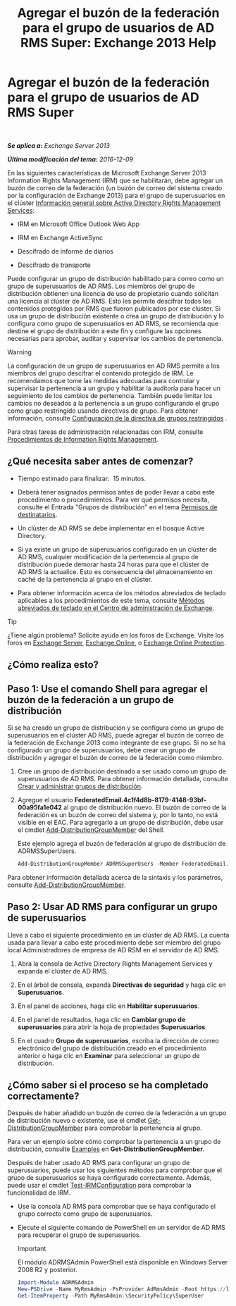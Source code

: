 ﻿---
title: 'Agregar el buzón de la federación para el grupo de usuarios de AD RMS Super: Exchange 2013 Help'
TOCTitle: Agregar el buzón de la federación para el grupo de usuarios de AD RMS Super
ms:assetid: 44618df9-54f0-4474-a450-dcba48a02901
ms:mtpsurl: https://technet.microsoft.com/es-es/library/Ee424431(v=EXCHG.150)
ms:contentKeyID: 49895598
ms.date: 04/23/2018
mtps_version: v=EXCHG.150
ms.translationtype: HT
---

# Agregar el buzón de la federación para el grupo de usuarios de AD RMS Super

 

_**Se aplica a:** Exchange Server 2013_

_**Última modificación del tema:** 2016-12-09_

En las siguientes características de Microsoft Exchange Server 2013 Information Rights Management (IRM) que se habilitarán, debe agregar un buzón de correo de la federación (un buzón de correo del sistema creado por la configuración de Exchange 2013) para el grupo de superusuarios en el clúster [Información general sobre Active Directory Rights Management Services](https://technet.microsoft.com/es-es/library/hh831364.aspx):

  - IRM en Microsoft Office Outlook Web App

  - IRM en Exchange ActiveSync

  - Descifrado de informe de diarios

  - Descifrado de transporte

Puede configurar un grupo de distribución habilitado para correo como un grupo de superusuarios de AD RMS. Los miembros del grupo de distribución obtienen una licencia de uso de propietario cuando solicitan una licencia al clúster de AD RMS. Esto les permite descifrar todos los contenidos protegidos por RMS que fueron publicados por ese clúster. Si usa un grupo de distribución existente o crea un grupo de distribución y lo configura como grupo de superusuarios en AD RMS, se recomienda que destine el grupo de distribución a este fin y configure las opciones necesarias para aprobar, auditar y supervisar los cambios de pertenencia.


> [!WARNING]
> La configuración de un grupo de superusuarios en AD RMS permite a los miembros del grupo descifrar el contenido protegido de IRM. Le recomendamos que tome las medidas adecuadas para controlar y supervisar la pertenencia a un grupo y habilitar la auditoría para hacer un seguimiento de los cambios de pertenencia. También puede limitar los cambios no deseados a la pertenencia a un grupo configurando el grupo como grupo restringido usando directivas de grupo. Para obtener información, consulte <A href="https://technet.microsoft.com/es-es/library/cc756802(v=ws.10).aspx">Configuración de la directiva de grupos restringidos</A> .



Para otras tareas de administración relacionadas con IRM, consulte [Procedimientos de Information Rights Management](information-rights-management-procedures-exchange-2013-help.md).

## ¿Qué necesita saber antes de comenzar?

  - Tiempo estimado para finalizar:  15 minutos.

  - Deberá tener asignados permisos antes de poder llevar a cabo este procedimiento o procedimientos. Para ver qué permisos necesita, consulte el Entrada "Grupos de distribución" en el tema [Permisos de destinatarios](recipients-permissions-exchange-2013-help.md).

  - Un clúster de AD RMS se debe implementar en el bosque Active Directory.

  - Si ya existe un grupo de superusuarios configurado en un clúster de AD RMS, cualquier modificación de la pertenencia al grupo de distribución puede demorar hasta 24 horas para que el clúster de AD RMS la actualice. Esto es consecuencia del almacenamiento en caché de la pertenencia al grupo en el clúster.

  - Para obtener información acerca de los métodos abreviados de teclado aplicables a los procedimientos de este tema, consulte [Métodos abreviados de teclado en el Centro de administración de Exchange](keyboard-shortcuts-in-the-exchange-admin-center-exchange-online-protection-help.md).


> [!TIP]
> ¿Tiene algún problema? Solicite ayuda en los foros de Exchange. Visite los foros en <A href="https://go.microsoft.com/fwlink/p/?linkid=60612">Exchange Server</A>, <A href="https://go.microsoft.com/fwlink/p/?linkid=267542">Exchange Online</A>, o <A href="https://go.microsoft.com/fwlink/p/?linkid=285351">Exchange Online Protection</A>.



## ¿Cómo realiza esto?

## Paso 1: Use el comando Shell para agregar el buzón de la federación a un grupo de distribución

Si se ha creado un grupo de distribución y se configura como un grupo de superusuarios en el clúster AD RMS, puede agregar el buzón de correo de la federación de Exchange 2013 como integrante de ese grupo. Si no se ha configurado un grupo de superusuarios, debe crear un grupo de distribución y agregar el buzón de correo de la federación como miembro.

1.  Cree un grupo de distribución destinado a ser usado como un grupo de superusuarios de AD RMS. Para obtener información detallada, consulte [Crear y administrar grupos de distribución](https://technet.microsoft.com/es-es/library/bb124513(v=exchg.150)).

2.  Agregue el usuario **FederatedEmail.4c1f4d8b-8179-4148-93bf-00a95fa1e042** al grupo de distribución nuevo. El buzón de correo de la federación es un buzón de correo del sistema y, por lo tanto, no está visible en el EAC. Para agregarlo a un grupo de distribución, debe usar el cmdlet [Add-DistributionGroupMember](https://technet.microsoft.com/es-es/library/bb124340\(v=exchg.150\)) del Shell.
    
    Este ejemplo agrega el buzón de federación al grupo de distribución de ADRMSSuperUsers.
    
      ```powershell
      Add-DistributionGroupMember ADRMSSuperUsers -Member FederatedEmail.4c1f4d8b-8179-4148-93bf-00a95fa1e042
      ```

Para obtener información detallada acerca de la sintaxis y los parámetros, consulte [Add-DistributionGroupMember](https://technet.microsoft.com/es-es/library/bb124340\(v=exchg.150\)).

## Paso 2: Usar AD RMS para configurar un grupo de superusuarios

Lleve a cabo el siguiente procedimiento en un clúster de AD RMS. La cuenta usada para llevar a cabo este procedimiento debe ser miembro del grupo local Administradores de empresa de AD RSM en el servidor de AD RMS.

1.  Abra la consola de Active Directory Rights Management Services y expanda el clúster de AD RMS.

2.  En el árbol de consola, expanda **Directivas de seguridad** y haga clic en **Superusuarios**.

3.  En el panel de acciones, haga clic en **Habilitar superusuarios**.

4.  En el panel de resultados, haga clic en **Cambiar grupo de superusuarios** para abrir la hoja de propiedades **Superusuarios**.

5.  En el cuadro **Grupo de superusuarios**, escriba la dirección de correo electrónico del grupo de distribución creado en el procedimiento anterior o haga clic en **Examinar** para seleccionar un grupo de distribución.

## ¿Cómo saber si el proceso se ha completado correctamente?

Después de haber añadido un buzón de correo de la federación a un grupo de distribución nuevo o existente, use el cmdlet [Get-DistributionGroupMember](https://technet.microsoft.com/es-es/library/aa996367\(v=exchg.150\)) para comprobar la pertenencia al grupo.

Para ver un ejemplo sobre cómo comprobar la pertenencia a un grupo de distribución, consulte [Examples](https://technet.microsoft.com/es-es/aa996367\(exchg.150\)#examples) en **Get-DistributionGroupMember**.

Después de haber usado AD RMS para configurar un grupo de superusuarios, puede usar los siguientes métodos para comprobar que el grupo de superusuarios se haya configurado correctamente. Además, puede usar el cmdlet [Test-IRMConfiguration](https://technet.microsoft.com/es-es/library/dd979798\(v=exchg.150\)) para comprobar la funcionalidad de IRM.

  - Use la consola AD RMS para comprobar que se haya configurado el grupo correcto como grupo de superusuarios.

  - Ejecute el siguiente comando de PowerShell en un servidor de AD RMS para recuperar el grupo de superusuarios.
    

    > [!IMPORTANT]
    > El módulo ADRMSAdmin PowerShell está disponible en Windows Server 2008 R2 y posterior.

    
    ```powershell
    Import-Module ADRMSAdmin
    New-PSDrive -Name MyRmsAdmin -PsProvider AdRmsAdmin -Root https://localhost 
    Get-ItemProperty -Path MyRmsAdmin:\SecurityPolicy\SuperUser
    ```


